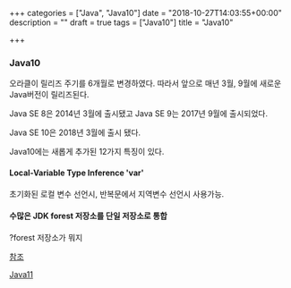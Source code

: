 +++
categories = ["Java", "Java10"]
date = "2018-10-27T14:03:55+00:00"
description = ""
draft = true
tags = ["Java10"]
title = "Java10"

+++
### Java10

오라클이 릴리즈 주기를 6개월로 변경하였다. 따라서 앞으로 매년 3월, 9월에 새로운 Java버전이 릴리즈된다.

Java SE 8은 2014년 3월에 출시됐고 Java SE 9는 2017년 9월에 출시되었다.

Java SE 10은 2018년 3월에 출시 됐다.

Java10에는 새롭게 추가된 12가지 특징이 있다.

#### Local-Variable Type Inference 'var'

초기화된 로컬 변수 선언시, 반복문에서 지역변수 선언시 사용가능.

#### 수많은 JDK forest 저장소를 단일 저장소로 통합

?forest 저장소가 뭐지

[참조](http://itstory.tk/entry/Java-10-%EC%8B%A0%EA%B7%9C-%EA%B8%B0%EB%8A%A5%ED%8A%B9%EC%A7%95-%EC%A0%95%EB%A6%AC)

[Java11](https://www.oracle.com/technetwork/java/javase/11-relnote-issues-5012449.html)